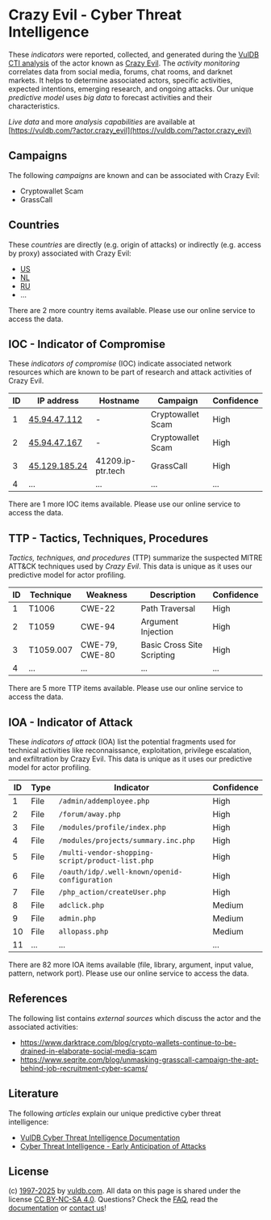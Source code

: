 # Crazy Evil - Cyber Threat Intelligence

These _indicators_ were reported, collected, and generated during the [VulDB CTI analysis](https://vuldb.com/?kb.cti) of the actor known as [Crazy Evil](https://vuldb.com/?actor.crazy_evil). The _activity monitoring_ correlates data from social media, forums, chat rooms, and darknet markets. It helps to determine associated actors, specific activities, expected intentions, emerging research, and ongoing attacks. Our unique _predictive model_ uses _big data_ to forecast activities and their characteristics.

_Live data_ and more _analysis capabilities_ are available at [https://vuldb.com/?actor.crazy_evil](https://vuldb.com/?actor.crazy_evil)

## Campaigns

The following _campaigns_ are known and can be associated with Crazy Evil:

* Cryptowallet Scam
* GrassCall

## Countries

These _countries_ are directly (e.g. origin of attacks) or indirectly (e.g. access by proxy) associated with Crazy Evil:

* [US](https://vuldb.com/?country.us)
* [NL](https://vuldb.com/?country.nl)
* [RU](https://vuldb.com/?country.ru)
* ...

There are 2 more country items available. Please use our online service to access the data.

## IOC - Indicator of Compromise

These _indicators of compromise_ (IOC) indicate associated network resources which are known to be part of research and attack activities of Crazy Evil.

ID | IP address | Hostname | Campaign | Confidence
-- | ---------- | -------- | -------- | ----------
1 | [45.94.47.112](https://vuldb.com/?ip.45.94.47.112) | - | Cryptowallet Scam | High
2 | [45.94.47.167](https://vuldb.com/?ip.45.94.47.167) | - | Cryptowallet Scam | High
3 | [45.129.185.24](https://vuldb.com/?ip.45.129.185.24) | 41209.ip-ptr.tech | GrassCall | High
4 | ... | ... | ... | ...

There are 1 more IOC items available. Please use our online service to access the data.

## TTP - Tactics, Techniques, Procedures

_Tactics, techniques, and procedures_ (TTP) summarize the suspected MITRE ATT&CK techniques used by _Crazy Evil_. This data is unique as it uses our predictive model for actor profiling.

ID | Technique | Weakness | Description | Confidence
-- | --------- | -------- | ----------- | ----------
1 | T1006 | CWE-22 | Path Traversal | High
2 | T1059 | CWE-94 | Argument Injection | High
3 | T1059.007 | CWE-79, CWE-80 | Basic Cross Site Scripting | High
4 | ... | ... | ... | ...

There are 5 more TTP items available. Please use our online service to access the data.

## IOA - Indicator of Attack

These _indicators of attack_ (IOA) list the potential fragments used for technical activities like reconnaissance, exploitation, privilege escalation, and exfiltration by Crazy Evil. This data is unique as it uses our predictive model for actor profiling.

ID | Type | Indicator | Confidence
-- | ---- | --------- | ----------
1 | File | `/admin/addemployee.php` | High
2 | File | `/forum/away.php` | High
3 | File | `/modules/profile/index.php` | High
4 | File | `/modules/projects/summary.inc.php` | High
5 | File | `/multi-vendor-shopping-script/product-list.php` | High
6 | File | `/oauth/idp/.well-known/openid-configuration` | High
7 | File | `/php_action/createUser.php` | High
8 | File | `adclick.php` | Medium
9 | File | `admin.php` | Medium
10 | File | `allopass.php` | Medium
11 | ... | ... | ...

There are 82 more IOA items available (file, library, argument, input value, pattern, network port). Please use our online service to access the data.

## References

The following list contains _external sources_ which discuss the actor and the associated activities:

* https://www.darktrace.com/blog/crypto-wallets-continue-to-be-drained-in-elaborate-social-media-scam
* https://www.seqrite.com/blog/unmasking-grasscall-campaign-the-apt-behind-job-recruitment-cyber-scams/

## Literature

The following _articles_ explain our unique predictive cyber threat intelligence:

* [VulDB Cyber Threat Intelligence Documentation](https://vuldb.com/?kb.cti)
* [Cyber Threat Intelligence - Early Anticipation of Attacks](https://www.scip.ch/en/?labs.20201022)

## License

(c) [1997-2025](https://vuldb.com/?kb.changelog) by [vuldb.com](https://vuldb.com/?kb.about). All data on this page is shared under the license [CC BY-NC-SA 4.0](https://creativecommons.org/licenses/by-nc-sa/4.0/). Questions? Check the [FAQ](https://vuldb.com/?kb.faq), read the [documentation](https://vuldb.com/?kb) or [contact us](https://vuldb.com/?contact)!
